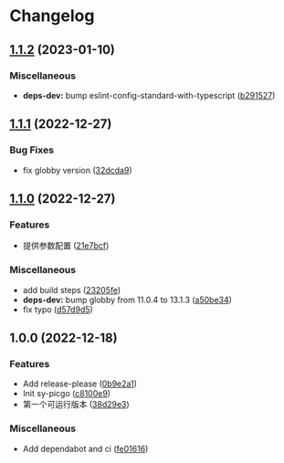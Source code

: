 # Changelog

## [1.1.2](https://github.com/terwer/sy-picgo/compare/v1.1.1...v1.1.2) (2023-01-10)


### Miscellaneous

* **deps-dev:** bump eslint-config-standard-with-typescript ([b291527](https://github.com/terwer/sy-picgo/commit/b291527dd33c78c5f10543e8cb84e6ba21cf340c))

## [1.1.1](https://github.com/terwer/sy-picgo/compare/v1.1.0...v1.1.1) (2022-12-27)


### Bug Fixes

* fix globby version ([32dcda9](https://github.com/terwer/sy-picgo/commit/32dcda9165bd1002575ffe3befddf4db4b1591d3))

## [1.1.0](https://github.com/terwer/sy-picgo/compare/v1.0.0...v1.1.0) (2022-12-27)


### Features

* 提供参数配置 ([21e7bcf](https://github.com/terwer/sy-picgo/commit/21e7bcf015113e40ec64d54e4be248169357e4d4))


### Miscellaneous

* add build steps ([23205fe](https://github.com/terwer/sy-picgo/commit/23205fe32d65f00c365d25487840791bfe6f091d))
* **deps-dev:** bump globby from 11.0.4 to 13.1.3 ([a50be34](https://github.com/terwer/sy-picgo/commit/a50be34eaae1945fc96b311c9b17b17f9ac3f480))
* fix typo ([d57d9d5](https://github.com/terwer/sy-picgo/commit/d57d9d5f6b485dfdcdf95a6fe3307a6040ed288d))

## 1.0.0 (2022-12-18)


### Features

* Add release-please ([0b9e2a1](https://github.com/terwer/sy-picgo/commit/0b9e2a1c31f399187b59c4c49bd176fdf6913919))
* Init sy-picgo ([c8100e9](https://github.com/terwer/sy-picgo/commit/c8100e91a107894b15a3ef9876783dca407e8022))
* 第一个可运行版本 ([38d29e3](https://github.com/terwer/sy-picgo/commit/38d29e390062e01534fcd9872283dffec1d5e28a))


### Miscellaneous

* Add dependabot and ci ([fe01616](https://github.com/terwer/sy-picgo/commit/fe01616c4cc1292cd12ca252f22a03f1a1f3cd27))
